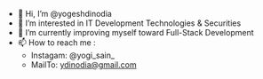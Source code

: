 - 👋 Hi, I’m @yogeshdinodia
- 👀 I’m interested in IT Development Technologies & Securities
- 🌱 I’m currently improving myself toward Full-Stack Development
- 📫 How to reach me :
  * Instagam: @yogi_sain_
  * MailTo: ydinodia@gmail.com
